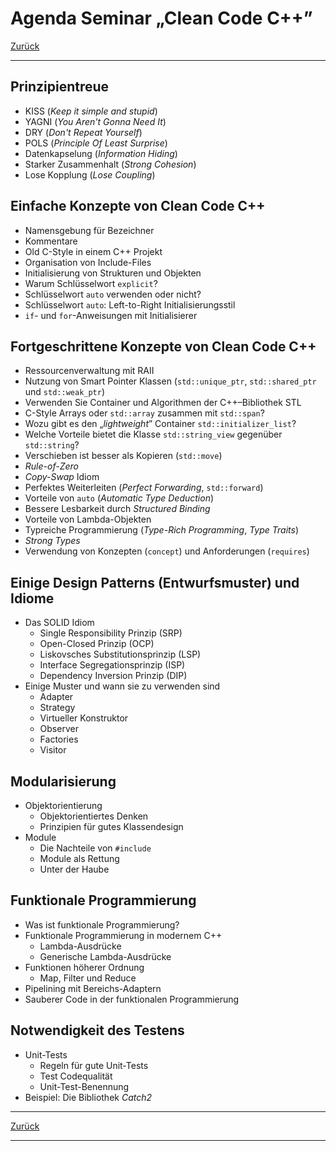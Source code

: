 # Agenda Seminar &bdquo;Clean Code C++&rdquo;

[Zurück](./Readme_Clean_Code.md)

---

## Prinzipientreue

  * KISS (*Keep it simple and stupid*)
  * YAGNI (*You Aren't Gonna Need It*)
  * DRY (*Don't Repeat Yourself*)
  * POLS (*Principle Of Least Surprise*)
  * Datenkapselung (*Information Hiding*)
  * Starker Zusammenhalt (*Strong Cohesion*)
  * Lose Kopplung (*Lose Coupling*)

## Einfache Konzepte von Clean Code C++

  * Namensgebung für Bezeichner
  * Kommentare
  * Old C-Style in einem C++ Projekt
  * Organisation von Include-Files
  * Initialisierung von Strukturen und Objekten
  * Warum Schlüsselwort `explicit`?
  * Schlüsselwort `auto` verwenden oder nicht?
  * Schlüsselwort `auto`: Left-to-Right Initialisierungsstil
  * `if`- und `for`-Anweisungen mit Initialisierer

## Fortgeschrittene Konzepte von Clean Code C++

  * Ressourcenverwaltung mit RAII
  * Nutzung von Smart Pointer Klassen (`std::unique_ptr`, `std::shared_ptr` und `std::weak_ptr`)
  * Verwenden Sie Container und Algorithmen der C++&ndash;Bibliothek STL
  * C-Style Arrays oder `std::array` zusammen mit `std::span`?
  * Wozu gibt es den &bdquo;*lightweight*&rdquo; Container `std::initializer_list`?
  * Welche Vorteile bietet die Klasse `std::string_view` gegenüber `std::string`?
  * Verschieben ist besser als Kopieren (`std::move`)
  * *Rule-of-Zero*
  * *Copy-Swap* Idiom
  * Perfektes Weiterleiten (*Perfect Forwarding*, `std::forward`)
  * Vorteile von `auto` (*Automatic Type Deduction*)
  * Bessere Lesbarkeit durch *Structured Binding*
  * Vorteile von Lambda-Objekten
  * Typreiche Programmierung (*Type-Rich Programming*, *Type Traits*)
  * *Strong Types*
  * Verwendung von Konzepten (`concept`) und Anforderungen (`requires`)


## Einige Design Patterns (Entwurfsmuster) und Idiome
  * Das SOLID Idiom
    * Single Responsibility Prinzip (SRP)
    * Open-Closed Prinzip (OCP)
    * Liskovsches Substitutionsprinzip (LSP)
    * Interface Segregationsprinzip (ISP)
    * Dependency Inversion Prinzip (DIP)
  * Einige Muster und wann sie zu verwenden sind
    * Adapter
    * Strategy
    * Virtueller Konstruktor
    * Observer
    * Factories
    * Visitor

## Modularisierung
  * Objektorientierung
    * Objektorientiertes Denken
    * Prinzipien für gutes Klassendesign
  * Module
    * Die Nachteile von `#include` 
    * Module als Rettung
    * Unter der Haube

## Funktionale Programmierung

  * Was ist funktionale Programmierung?
  * Funktionale Programmierung in modernem C++
    * Lambda-Ausdrücke
    * Generische Lambda-Ausdrücke
  * Funktionen höherer Ordnung
    * Map, Filter und Reduce
  * Pipelining mit Bereichs-Adaptern
  * Sauberer Code in der funktionalen Programmierung


## Notwendigkeit des Testens

  * Unit-Tests
    * Regeln für gute Unit-Tests
    * Test Codequalität
    * Unit-Test-Benennung
  * Beispiel: Die Bibliothek *Catch2*


---

[Zurück](./Readme_Clean_Code.md)

---
